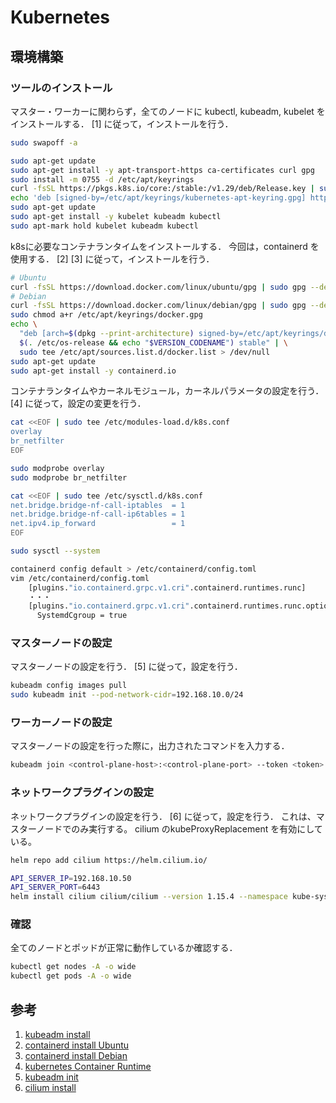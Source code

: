 # Kubernetes

## 環境構築

### ツールのインストール

マスター・ワーカーに関わらず，全てのノードに kubectl, kubeadm, kubelet をインストールする．
[1] に従って，インストールを行う．

```bash
sudo swapoff -a

sudo apt-get update
sudo apt-get install -y apt-transport-https ca-certificates curl gpg
sudo install -m 0755 -d /etc/apt/keyrings
curl -fsSL https://pkgs.k8s.io/core:/stable:/v1.29/deb/Release.key | sudo gpg --dearmor -o /etc/apt/keyrings/kubernetes-apt-keyring.gpg
echo 'deb [signed-by=/etc/apt/keyrings/kubernetes-apt-keyring.gpg] https://pkgs.k8s.io/core:/stable:/v1.29/deb/ /' | sudo tee /etc/apt/sources.list.d/kubernetes.list
sudo apt-get update
sudo apt-get install -y kubelet kubeadm kubectl
sudo apt-mark hold kubelet kubeadm kubectl
```

k8sに必要なコンテナランタイムをインストールする．
今回は，containerd を使用する．
[2] [3] に従って，インストールを行う．

```bash
# Ubuntu
curl -fsSL https://download.docker.com/linux/ubuntu/gpg | sudo gpg --dearmor -o /etc/apt/keyrings/docker.gpg
# Debian
curl -fsSL https://download.docker.com/linux/debian/gpg | sudo gpg --dearmor -o /etc/apt/keyrings/docker.gpg
sudo chmod a+r /etc/apt/keyrings/docker.gpg
echo \
  "deb [arch=$(dpkg --print-architecture) signed-by=/etc/apt/keyrings/docker.gpg] https://download.docker.com/linux/ubuntu \
  $(. /etc/os-release && echo "$VERSION_CODENAME") stable" | \
  sudo tee /etc/apt/sources.list.d/docker.list > /dev/null
sudo apt-get update
sudo apt-get install -y containerd.io
```

コンテナランタイムやカーネルモジュール，カーネルパラメータの設定を行う．
[4] に従って，設定の変更を行う．

```bash
cat <<EOF | sudo tee /etc/modules-load.d/k8s.conf
overlay
br_netfilter
EOF

sudo modprobe overlay
sudo modprobe br_netfilter

cat <<EOF | sudo tee /etc/sysctl.d/k8s.conf
net.bridge.bridge-nf-call-iptables  = 1
net.bridge.bridge-nf-call-ip6tables = 1
net.ipv4.ip_forward                 = 1
EOF

sudo sysctl --system

containerd config default > /etc/containerd/config.toml
vim /etc/containerd/config.toml
    [plugins."io.containerd.grpc.v1.cri".containerd.runtimes.runc]
    ・・・
    [plugins."io.containerd.grpc.v1.cri".containerd.runtimes.runc.options]
      SystemdCgroup = true
```

### マスターノードの設定

マスターノードの設定を行う．
[5] に従って，設定を行う．

```bash
kubeadm config images pull
sudo kubeadm init --pod-network-cidr=192.168.10.0/24
```

### ワーカーノードの設定

マスターノードの設定を行った際に，出力されたコマンドを入力する．

```bash
kubeadm join <control-plane-host>:<control-plane-port> --token <token> --discovery-token-ca-cert-hash sha256:<hash>
```

### ネットワークプラグインの設定

ネットワークプラグインの設定を行う．
[6] に従って，設定を行う．
これは、マスターノードでのみ実行する。
cilium のkubeProxyReplacement を有効にしている。

```bash
helm repo add cilium https://helm.cilium.io/

API_SERVER_IP=192.168.10.50
API_SERVER_PORT=6443
helm install cilium cilium/cilium --version 1.15.4 --namespace kube-system --set kubeProxyReplacement=true --set k8sServiceHost=${API_SERVER_IP} --set k8sServicePort=${API_SERVER_PORT}
```

### 確認

全てのノードとポッドが正常に動作しているか確認する．

```bash
kubectl get nodes -A -o wide
kubectl get pods -A -o wide
```

## 参考

1. [kubeadm install](https://kubernetes.io/docs/setup/production-environment/tools/kubeadm/install-kubeadm/)
2. [containerd install Ubuntu](https://docs.docker.com/engine/install/ubuntu/)
3. [containerd install Debian](https://docs.docker.com/engine/install/debian/)
4. [kubernetes Container Runtime](https://kubernetes.io/docs/setup/production-environment/container-runtimes/#cgroup-drivers)
5. [kubeadm init](https://kubernetes.io/docs/setup/production-environment/tools/kubeadm/create-cluster-kubeadm/)
6. [cilium install](https://docs.cilium.io/en/stable/installation/k8s-install-kubeadm/#installation-using-kubeadm)
